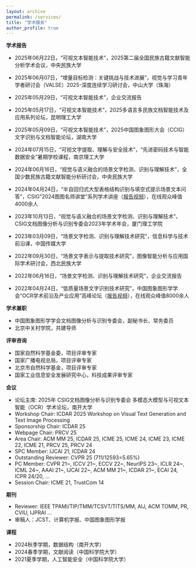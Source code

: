 ```yaml
---
layout: archive
permalink: /services/
title: "学术服务"
author_profile: true
---
```


<div class="mi-box">
 <div class="mib-c ">
  <p style="text-wrap: wrap;">
   <strong>学术报告</strong>
  </p>
  <ul style="text-wrap: wrap;">
   <li><p>2025年06月22日，“可视文本智能技术”，2025第二届全国民族古籍文献智能分析学术会议，中央民族大学</p></li>
   <li><p>2025年06月07日，“增量目标检测：关键挑战与技术进展”，视觉与学习青年学者研讨会（VALSE）2025-深度连续学习研讨会，中山大学（珠海）</p></li>
   <li><p>2025年05月29日，“可视文本智能技术”，企业交流报告</p></li>
   <li><p>2025年05月17日，“可视文本智能技术”，2025多语言多民族文档智能技术及应用系列论坛，昆明理工大学</p></li>
   <li><p>2025年05月09日，“可视文本智能技术”，2025中国图象图形大会（CCIG）文字识别与文档智能论坛，湖南大学</p></li>
   <li><p>2024年07月15日，“可视文字提取、理解与安全技术”，“先进密码技术与智能数据安全”暑期学校课程，南京理工大学</p></li>
   <li><p>2024年06月16日，“视觉与语义融合的场景文字检测、识别与理解技术”，全国少数民族古籍文献智能分析研讨会，中央民族大学</p></li>
   <li><p>2024年04月24日，“半自回归式大型表格结构识别与填空式提示场景文本问答”，CSIG“2024图图名师讲堂”系列学术讲座（<a href="https://www.bilibili.com/video/BV18C411H7UL" target="_blank" _href="https://www.bilibili.com/video/BV18C411H7UL">报告视频</a>），在线观众峰值4000余人</p></li>
   <li><p>2023年10月13日，“视觉与语义融合的场景文字检测、识别与理解技术”，CSIG文档图像分析与识别专委会2023年学术年会，厦门理工学院</p></li>
   <li><p>2023年03月09日，“场景文字检测、识别与理解技术研究”，信息科学与技术前沿课，中国传媒大学</p></li>
   <li><p>2022年09月30日，“场景文字表示与提取技术研究”，图像智能分析与应用国际学术研讨会，西北民族大学</p></li>
   <li><p>2022年06月16日，“场景文字检测、识别与理解技术研究”，企业交流报告</p></li>
   <li><p>2022年04月24日，“低质量场景文字识别技术研究”，中国图象图形学学会“OCR学术前沿及产业应用”高峰论坛（<a href="https://www.bilibili.com/video/BV1LZ4y1a7zr" target="_blank" _href="https://www.bilibili.com/video/BV1LZ4y1a7zr">报告视频</a>），在线观众峰值8000余人</p></li>
  </ul>
  <p style="text-wrap: wrap;">
   <strong>学术兼职</strong><br>
  </p>
  <ul style="text-wrap: wrap;">
   <li>中国图象图形学学会文档图像分析与识别专委会，副秘书长、常务委员</li>
   <li>北京中关村学院，共建导师</li>
  </ul>
  <div style="text-wrap: wrap;">
   <strong>评审咨询</strong>
  </div>
  <ul style="text-wrap: wrap;">
   <li>国家自然科学基金委，项目评审专家</li>
   <li>国家广播电视总局，项目评审专家</li>
   <li>北京市自然科学基金，项目评审专家</li>
   <li>国家工业信息安全发展研究中心，科技成果评审专家</li>
  </ul>
  <p style="text-wrap: wrap;">
   <strong>会议</strong><br>
  </p>
  <ul style="text-wrap: wrap;">
   <li>论坛主席: 2025年 CSIG文档图像分析与识别专委会 多模态大模型与可视文本智能（OCR）学术论坛，南开大学</li>
   <li>Workshop Chair: ICDAR 2025 Workshop on Visual Text Generation and Text Image Processing</li>
   <li>Sponsorship Chair: ICDAR 25</li>
   <li>Webpage Chair: PRCV 25</li>
   <li>Area Chair: ACM MM 25, ICDAR 25, ICME 25, ICME 24, ICME 23,&nbsp;ICME 22, ICME 21, PRCV 25, PRCV 24</li>
   <li>SPC Member: IJCAI 21, ICDAR 24</li>
   <li>Outstanding Reviewer: CVPR 25 (711/12593=5.65%)</li>
   <li>PC Member: CVPR 21~, ICCV 21~, ECCV 22~, NeurIPS 23~, ICLR 24~, ICML 24~, AAAI 21~, IJCAI 22~, ACM MM 21~, ICDAR 21~, ECAI 24, ICPR 24/20, ...</li>
   <li>Session Chair: ICME 21, TrustCom 14</li>
  </ul>
  <p style="text-wrap: wrap;"><strong><strong></strong></strong></p>
  <p style="text-wrap: wrap;">
   <strong>期刊</strong><br>
  </p>
  <ul style="text-wrap: wrap;">
   <li>Reviewer: IEEE TPAMI/TIP/TMM/TCSVT/TITS/MM, AIJ, ACM TOMM, PR, CVIU, IJPRAI ...</li>
   <li>审稿人：JCST、计算机学报、中国图象图形学报</li>
  </ul>
  <p style="text-wrap: wrap;">
   <strong>课程</strong>
  </p>
  <ul style="text-wrap: wrap;">
   <li>2024秋季学期，数据结构（南开大学）</li>
   <li>2024春季学期，文献阅读（中国科学院大学）</li>
   <li>2021夏季学期，人工智能安全（中国科学院大学）</li>
  </ul>
 </div>
</div>
